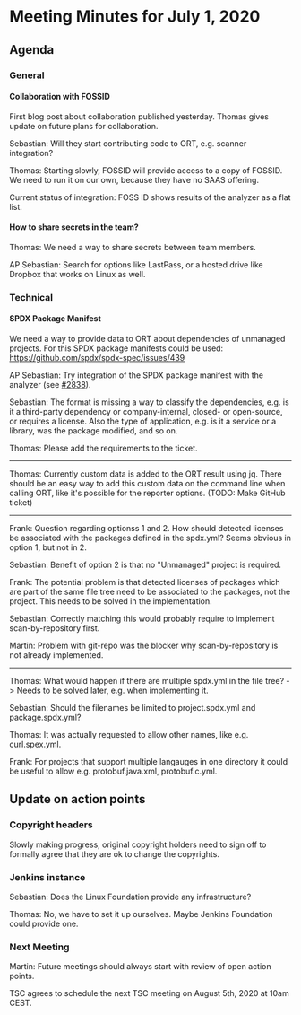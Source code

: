 # Meeting Minutes for July 1, 2020

## Agenda

### General

#### Collaboration with FOSSID

First blog post about collaboration published yesterday.
Thomas gives update on future plans for collaboration.

Sebastian: Will they start contributing code to ORT, e.g. scanner integration?

Thomas: Starting slowly, FOSSID will provide access to a copy of FOSSID. We need
    to run it on our own, because they have no SAAS offering.

Current status of integration: FOSS ID shows results of the analyzer as a flat
    list.

#### How to share secrets in the team?

Thomas: We need a way to share secrets between team members.

AP Sebastian: Search for options like LastPass, or a hosted drive like Dropbox
    that works on Linux as well.

### Technical

#### SPDX Package Manifest

We need a way to provide data to ORT about dependencies of unmanaged projects.
For this SPDX package manifests could be used:
https://github.com/spdx/spdx-spec/issues/439

AP Sebastian: Try integration of the SPDX package manifest with the analyzer
(see [#2838]).

Sebastian: The format is missing a way to classify the dependencies, e.g. is it
    a third-party dependency or company-internal, closed- or open-source, or
    requires a license. Also the type of application, e.g. is it a service or
    a library, was the package modified, and so on.

Thomas: Please add the requirements to the ticket.

---

Thomas: Currently custom data is added to the ORT result using jq. There should
    be an easy way to add this custom data on the command line when calling ORT,
    like it's possible for the reporter options. (TODO: Make GitHub ticket)

---

Frank: Question regarding optionss 1 and 2. How should detected licenses be
    associated with the packages defined in the spdx.yml? Seems obvious in
    option 1, but not in 2.

Sebastian: Benefit of option 2 is that no "Unmanaged" project is required.

Frank: The potential problem is that detected licenses of packages which are
    part of the same file tree need to be associated to the packages, not
    the project. This needs to be solved in the implementation.

Sebastian: Correctly matching this would probably require to implement
    scan-by-repository first.

Martin: Problem with git-repo was the blocker why scan-by-repository is not
    already implemented.

---

Thomas: What would happen if there are multiple spdx.yml in the file tree?
    -> Needs to be solved later, e.g. when implementing it.

Sebastian: Should the filenames be limited to project.spdx.yml and
    package.spdx.yml?

Thomas: It was actually requested to allow other names, like e.g. curl.spex.yml.

Frank: For projects that support multiple langauges in one directory it could
    be useful to allow e.g. protobuf.java.xml, protobuf.c.yml.

## Update on action points

### Copyright headers

Slowly making progress, original copyright holders need to sign off to formally
agree that they are ok to change the copyrights.

### Jenkins instance

Sebastian: Does the Linux Foundation provide any infrastructure?

Thomas: No, we have to set it up ourselves. Maybe Jenkins Foundation could
    provide one.

### Next Meeting

Martin: Future meetings should always start with review of open action points.

TSC agrees to schedule the next TSC meeting on August 5th, 2020 at 10am CEST.

[#2838]: https://github.com/oss-review-toolkit/ort/issues/2838
